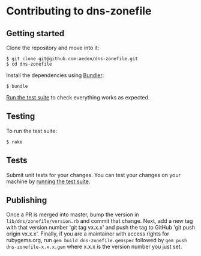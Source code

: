 # Contributing to dns-zonefile

## Getting started

Clone the repository and move into it:

```
$ git clone git@github.com:aeden/dns-zonefile.git
$ cd dns-zonefile
```

Install the dependencies using [Bundler](http://bundler.io/):

```
$ bundle
```

[Run the test suite](#testing) to check everything works as expected.


## Testing

To run the test suite:

```
$ rake
```


## Tests

Submit unit tests for your changes. You can test your changes on your machine by [running the test suite](#testing).

## Publishing

Once a PR is merged into master, bump the version in `lib/dns/zonefile/version.rb` and commit that change. Next, add a new tag with that version number 'git tag vx.x.x' and push the tag to GitHub 'git push origin vx.x.x'. Finally, if you are a maintainer with access rights for rubygems.org, run `gem build dns-zonefile.gemspec` followed by `gem push dns-zonefile-x.x.x.gem` where x.x.x is the version number you just set.
